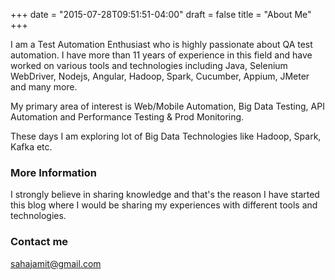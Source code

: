 +++
date = "2015-07-28T09:51:51-04:00"
draft = false
title = "About Me"
+++

I am a Test Automation Enthusiast who is highly passionate about QA test automation. I have more than 11 years of experience in this field and have worked on various tools and technologies including Java, Selenium WebDriver, Nodejs, Angular, Hadoop, Spark, Cucumber, Appium, JMeter and many more.

My primary area of interest is Web/Mobile Automation, Big Data Testing, API Automation and  Performance Testing & Prod Monitoring.

These days I am exploring lot of Big Data Technologies like Hadoop, Spark, Kafka etc.

### More Information

I strongly believe in sharing knowledge and that's the reason I have started this blog where I would be sharing my experiences with different tools and technologies.

### Contact me

[sahajamit@gmail.com](mailto:sahajamit@gmail.com)
